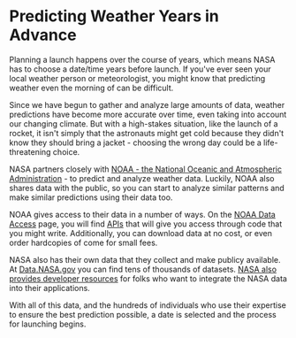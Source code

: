 # Predicting Weather Years in Advance

Planning a launch happens over the course of years, which means NASA has to choose a date/time years before launch. If you've ever seen your local weather person or meteorologist, you might know that predicting weather even the morning of can be difficult. 

Since we have begun to gather and analyze large amounts of data, weather predictions have become more accurate over time, even taking into account our changing climate. But with a high-stakes situation, like the launch of a rocket, it isn't simply that the astronauts might get cold because they didn't know they should bring a jacket - choosing the wrong day could be a life-threatening choice. 

NASA partners closely with [NOAA - the National Oceanic and Atmospheric Administration](https://www.noaa.gov/) - to predict and analyze weather data. Luckily, NOAA also shares data with the public, so you can start to analyze similar patterns and make similar predictions using their data too. 

NOAA gives access to their data in a number of ways. On the [NOAA Data Access](https://www.ncdc.noaa.gov/data-access) page, you will find [APIs](https://en.wikipedia.org/wiki/Application_programming_interface) that will give you access through code that you might write. Additionally, you can download data at no cost, or even order hardcopies of come for small fees. 

NASA also has their own data that they collect and make publicy available. At [Data.NASA.gov](https://nasa.github.io/data-nasa-gov-frontpage/) you can find tens of thousands of datasets. [NASA also provides developer resources](https://data.nasa.gov/stories/s/gk8h-th3y) for folks who want to integrate the NASA data into their applications.

With all of this data, and the hundreds of individuals who use their expertise to ensure the best prediction possible, a date is selected and the process for launching begins.